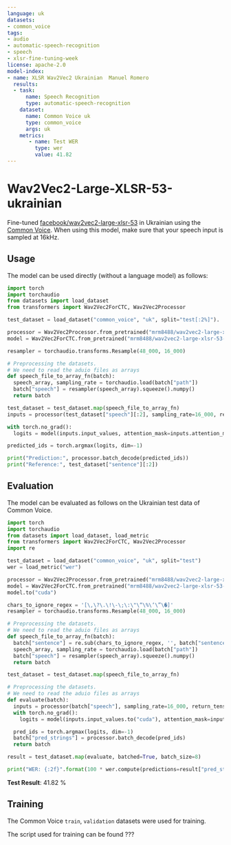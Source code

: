 ```yaml
---
language: uk
datasets:
- common_voice
tags:
- audio
- automatic-speech-recognition
- speech
- xlsr-fine-tuning-week
license: apache-2.0
model-index:
- name: XLSR Wav2Vec2 Ukrainian  Manuel Romero
  results:
  - task: 
      name: Speech Recognition
      type: automatic-speech-recognition
    dataset:
      name: Common Voice uk
      type: common_voice
      args: uk
    metrics:
       - name: Test WER
         type: wer
         value: 41.82
---
```


# Wav2Vec2-Large-XLSR-53-ukrainian 
Fine-tuned [facebook/wav2vec2-large-xlsr-53](https://huggingface.co/facebook/wav2vec2-large-xlsr-53) in Ukrainian  using the [Common Voice](https://huggingface.co/datasets/common_voice).
When using this model, make sure that your speech input is sampled at 16kHz.

## Usage

The model can be used directly (without a language model) as follows:

```python
import torch
import torchaudio
from datasets import load_dataset
from transformers import Wav2Vec2ForCTC, Wav2Vec2Processor

test_dataset = load_dataset("common_voice", "uk", split="test[:2%]").

processor = Wav2Vec2Processor.from_pretrained("mrm8488/wav2vec2-large-xlsr-53-ukrainian")
model = Wav2Vec2ForCTC.from_pretrained("mrm8488/wav2vec2-large-xlsr-53-ukrainian")

resampler = torchaudio.transforms.Resample(48_000, 16_000)

# Preprocessing the datasets.
# We need to read the aduio files as arrays
def speech_file_to_array_fn(batch):
  speech_array, sampling_rate = torchaudio.load(batch["path"])
  batch["speech"] = resampler(speech_array).squeeze().numpy()
  return batch

test_dataset = test_dataset.map(speech_file_to_array_fn)
inputs = processor(test_dataset["speech"][:2], sampling_rate=16_000, return_tensors="pt", padding=True)

with torch.no_grad():
  logits = model(inputs.input_values, attention_mask=inputs.attention_mask).logits

predicted_ids = torch.argmax(logits, dim=-1)

print("Prediction:", processor.batch_decode(predicted_ids))
print("Reference:", test_dataset["sentence"][:2])
```


## Evaluation

The model can be evaluated as follows on the Ukrainian test data of Common Voice.


```python
import torch
import torchaudio
from datasets import load_dataset, load_metric
from transformers import Wav2Vec2ForCTC, Wav2Vec2Processor
import re

test_dataset = load_dataset("common_voice", "uk", split="test")
wer = load_metric("wer")

processor = Wav2Vec2Processor.from_pretrained("mrm8488/wav2vec2-large-xlsr-53-ukrainian")
model = Wav2Vec2ForCTC.from_pretrained("mrm8488/wav2vec2-large-xlsr-53-ukrainian")
model.to("cuda")

chars_to_ignore_regex = '[\,\?\.\!\-\;\:\"\“\%\‘\”\�]'
resampler = torchaudio.transforms.Resample(48_000, 16_000)

# Preprocessing the datasets.
# We need to read the aduio files as arrays
def speech_file_to_array_fn(batch):
  batch["sentence"] = re.sub(chars_to_ignore_regex, '', batch["sentence"]).lower()
  speech_array, sampling_rate = torchaudio.load(batch["path"])
  batch["speech"] = resampler(speech_array).squeeze().numpy()
  return batch

test_dataset = test_dataset.map(speech_file_to_array_fn)

# Preprocessing the datasets.
# We need to read the aduio files as arrays
def evaluate(batch):
  inputs = processor(batch["speech"], sampling_rate=16_000, return_tensors="pt", padding=True)
  with torch.no_grad():
    logits = model(inputs.input_values.to("cuda"), attention_mask=inputs.attention_mask.to("cuda")).logits

  pred_ids = torch.argmax(logits, dim=-1)
  batch["pred_strings"] = processor.batch_decode(pred_ids)
  return batch

result = test_dataset.map(evaluate, batched=True, batch_size=8)

print("WER: {:2f}".format(100 * wer.compute(predictions=result["pred_strings"], references=result["sentence"])))
```

**Test Result**: 41.82 %


## Training

The Common Voice `train`, `validation` datasets were used for training.

The script used for training can be found ???
